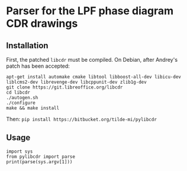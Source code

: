 Parser for the LPF phase diagram CDR drawings 
==========

## Installation

First, the patched `libcdr` must be compiled. On Debian, after Andrey's patch has been accepted:

```
apt-get install automake cmake libtool libboost-all-dev libicu-dev liblcms2-dev librevenge-dev libcppunit-dev zlib1g-dev
git clone https://git.libreoffice.org/libcdr
cd libcdr
./autogen.sh
./configure
make && make install
```

Then: `pip install https://bitbucket.org/tilde-mi/pylibcdr`

## Usage

```
import sys
from pylibcdr import parse
print(parse(sys.argv[1]))
```